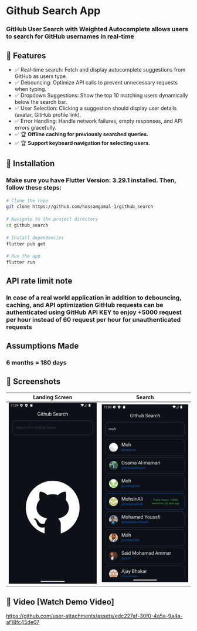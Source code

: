 # Github Search App

### GitHub User Search with Weighted Autocomplete allows users to search for GitHub usernames in real-time

## 🚀 Features

- ✅ Real-time search: Fetch and display autocomplete suggestions from GitHub as users type.
- ✅ Debouncing: Optimize API calls to prevent unnecessary requests when typing.
- ✅ Dropdown Suggestions: Show the top 10 matching users dynamically below the search bar.
- ✅ User Selection: Clicking a suggestion should display user details (avatar, GitHub profile link).
- ✅ Error Handling: Handle network failures, empty responses, and API errors gracefully.
- ✅ 🏆 **Offline caching for previously searched queries.**
- ✅ 🏆 **Support keyboard navigation for selecting users.**

## 📲 Installation

### Make sure you have **Flutter Version: 3.29.1** installed. Then, follow these steps:

```sh
# Clone the repo
git clone https://github.com/hossamgamal-1/github_search

# Navigate to the project directory
cd github_search

# Install dependencies
flutter pub get

# Run the app
flutter run
```

## API rate limit note
### In case of a real world application in addition to debouncing, caching, and API optimization GitHub requests can be authenticated using GitHub API KEY to enjoy +5000 request per hour instead of 60 request per hour for unauthenticated requests

## Assumptions Made
### 6 months = 180 days

## 📸 Screenshots

| Landing Screen | Search |
|------------|-----------|
| ![Landing Screen](assets/screenshots/landing.png) | ![Search](assets/screenshots/search.png) |

## 🎥 Video [Watch Demo Video]

https://github.com/user-attachments/assets/edc227af-30f0-4a5a-9a4a-af18fc45de07
